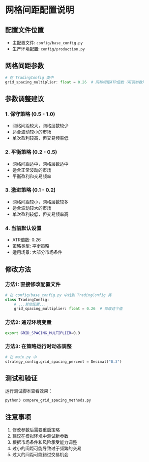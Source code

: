 # 网格间距配置说明

## 配置文件位置
- 主配置文件: `config/base_config.py`
- 生产环境配置: `config/production.py`

## 网格间距参数
```python
# 在 TradingConfig 类中
grid_spacing_multiplier: float = 0.26  # 网格间距ATR倍数（可调参数）
```

## 参数调整建议

### 1. 保守策略 (0.5 - 1.0)
- 网格间距较大，网格层数较少
- 适合波动较小的市场
- 单次盈利较高，但交易频率低

### 2. 平衡策略 (0.2 - 0.5) 
- 网格间距适中，网格层数适中
- 适合正常波动的市场
- 平衡盈利和交易频率

### 3. 激进策略 (0.1 - 0.2)
- 网格间距较小，网格层数较多
- 适合波动较大的市场
- 单次盈利较低，但交易频率高

### 4. 当前默认设置
- ATR倍数: 0.26
- 策略类型: 平衡策略
- 适用场景: 大部分市场条件

## 修改方法

### 方法1: 直接修改配置文件
```python
# 在 config/base_config.py 中找到 TradingConfig 类
class TradingConfig:
    # ...其他配置...
    grid_spacing_multiplier: float = 0.26  # 修改这个值
```

### 方法2: 通过环境变量
```bash
export GRID_SPACING_MULTIPLIER=0.3
```

### 方法3: 在策略运行时动态调整
```python
# 在 main.py 中
strategy_config.grid_spacing_percent = Decimal("0.3")
```

## 测试和验证
运行测试脚本查看效果：
```bash
python3 compare_grid_spacing_methods.py
```

## 注意事项
1. 修改参数后需要重启策略
2. 建议在模拟环境中测试新参数
3. 根据市场条件和风险承受能力调整
4. 过小的间距可能导致过于频繁的交易
5. 过大的间距可能错过交易机会
